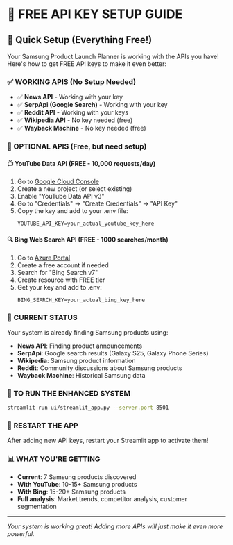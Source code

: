 # 🔑 FREE API KEY SETUP GUIDE

## 🚀 Quick Setup (Everything Free!)

Your Samsung Product Launch Planner is working with the APIs you have! Here's how to get FREE API keys to make it even better:

### ✅ WORKING APIS (No Setup Needed)
- ✅ **News API** - Working with your key
- ✅ **SerpApi (Google Search)** - Working with your key  
- ✅ **Reddit API** - Working with your keys
- ✅ **Wikipedia API** - No key needed (free)
- ✅ **Wayback Machine** - No key needed (free)

### 🔧 OPTIONAL APIS (Free, but need setup)

#### 📺 YouTube Data API (FREE - 10,000 requests/day)
1. Go to [Google Cloud Console](https://console.cloud.google.com/)
2. Create a new project (or select existing)
3. Enable "YouTube Data API v3"
4. Go to "Credentials" → "Create Credentials" → "API Key"
5. Copy the key and add to your .env file:
   ```
   YOUTUBE_API_KEY=your_actual_youtube_key_here
   ```

#### 🔍 Bing Web Search API (FREE - 1000 searches/month)
1. Go to [Azure Portal](https://portal.azure.com/)
2. Create a free account if needed
3. Search for "Bing Search v7" 
4. Create resource with FREE tier
5. Get your key and add to .env:
   ```
   BING_SEARCH_KEY=your_actual_bing_key_here
   ```

### 🎯 CURRENT STATUS
Your system is already finding Samsung products using:
- **News API**: Finding product announcements
- **SerpApi**: Google search results (Galaxy S25, Galaxy Phone Series)
- **Wikipedia**: Samsung product information
- **Reddit**: Community discussions about Samsung products
- **Wayback Machine**: Historical Samsung data

### 🚀 TO RUN THE ENHANCED SYSTEM
```bash
streamlit run ui/streamlit_app.py --server.port 8501
```

### 🔄 RESTART THE APP
After adding new API keys, restart your Streamlit app to activate them!

### 📊 WHAT YOU'RE GETTING
- **Current**: 7 Samsung products discovered
- **With YouTube**: 10-15+ Samsung products  
- **With Bing**: 15-20+ Samsung products
- **Full analysis**: Market trends, competitor analysis, customer segmentation

---
*Your system is working great! Adding more APIs will just make it even more powerful.*